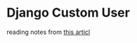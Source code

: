 # Django Custom User

reading notes from [this articl](https://learndjango.com/tutorials/django-custom-user-model)

